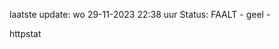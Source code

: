 laatste update: 
wo 29-11-2023 22:38   uur 
Status: FAALT - geel - 
<div class="service Y">httpstat</div>